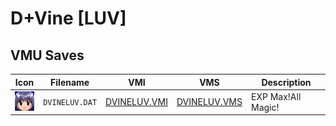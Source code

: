 # D+Vine [LUV]

## VMU Saves

| Icon | Filename | VMI | VMS | Description |
|------|----------|-----|-----|-------------|
| ![D+Vine [LUV]](../icons/DVINELUV.DAT.GIF) | `DVINELUV.DAT` | [DVINELUV.VMI](DVINELUV.VMI) | [DVINELUV.VMS](DVINELUV.VMS) | EXP Max!All Magic! |
